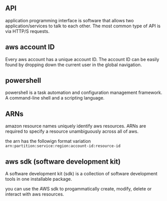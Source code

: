 ## API

application programming interface is software that allows two application/services to talk to each other. The most common type of API is via HTTP/S requests.

## aws account ID

Every aws account has a unique account ID. The account ID can be easily found by dropping down the current user in the global navigation.

## powershell

powershell is a task automation and configuration management framework. A command-line shell and a scripting language.

## ARNs

amazon resource names uniquely identify aws resources. ARNs are required to specify a resource unambiguously across all of aws.

the arn has the followign format variation
`arn:partition:service:region:account-id:resource-id`

## aws sdk (software development kit)

A software development kit (sdk) is a collection of software development tools in one installable package.

you can use the AWS sdk to progammatically create, modify, delete or interact with aws resources.
